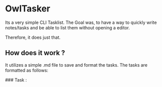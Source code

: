 # OwlTasker
Its a very simple CLI Tasklist.
The Goal was, to have a way to quickly write notes/tasks and be able to list them without opening a editor. 

Therefore, it does just that. 

## How does it work ?
It utilizes a simple .md file to save and format the tasks. 
The tasks are formatted as follows: 

\### Task <Nr>: <Title>
  |	Date: <DateOfCreation>  
  | Description: <CustomDesc>  
  | Deadline: <CustomDeadline>  


## Usage
Following Options are available: 

OwlTasker -h / --help
  List Options and Usage

OwlTasker -t 
  List all tasks

OwlTasker -c
  Create a new task

OwlTasker -d [ <Nr> | all ]
  Delete all or specified task (by assigned Nr)
